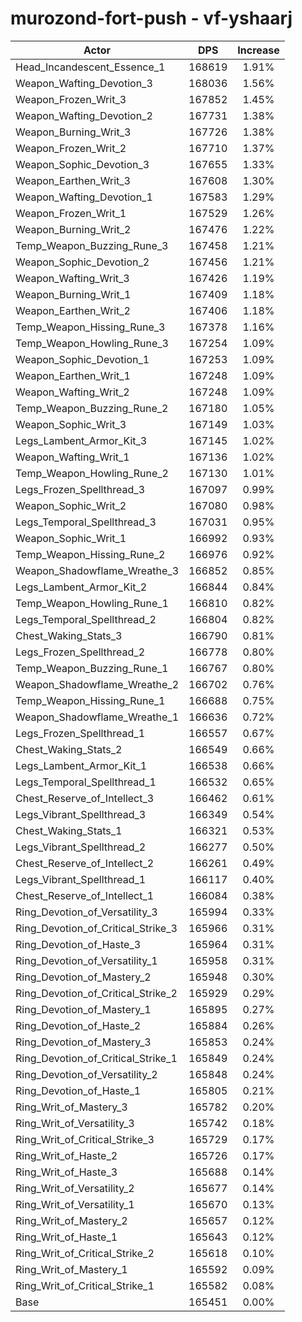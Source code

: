 # murozond-fort-push - vf-yshaarj
| Actor | DPS | Increase |
|---|:---:|:---:|
|Head_Incandescent_Essence_1|168619|1.91%|
|Weapon_Wafting_Devotion_3|168036|1.56%|
|Weapon_Frozen_Writ_3|167852|1.45%|
|Weapon_Wafting_Devotion_2|167731|1.38%|
|Weapon_Burning_Writ_3|167726|1.38%|
|Weapon_Frozen_Writ_2|167710|1.37%|
|Weapon_Sophic_Devotion_3|167655|1.33%|
|Weapon_Earthen_Writ_3|167608|1.30%|
|Weapon_Wafting_Devotion_1|167583|1.29%|
|Weapon_Frozen_Writ_1|167529|1.26%|
|Weapon_Burning_Writ_2|167476|1.22%|
|Temp_Weapon_Buzzing_Rune_3|167458|1.21%|
|Weapon_Sophic_Devotion_2|167456|1.21%|
|Weapon_Wafting_Writ_3|167426|1.19%|
|Weapon_Burning_Writ_1|167409|1.18%|
|Weapon_Earthen_Writ_2|167406|1.18%|
|Temp_Weapon_Hissing_Rune_3|167378|1.16%|
|Temp_Weapon_Howling_Rune_3|167254|1.09%|
|Weapon_Sophic_Devotion_1|167253|1.09%|
|Weapon_Earthen_Writ_1|167248|1.09%|
|Weapon_Wafting_Writ_2|167248|1.09%|
|Temp_Weapon_Buzzing_Rune_2|167180|1.05%|
|Weapon_Sophic_Writ_3|167149|1.03%|
|Legs_Lambent_Armor_Kit_3|167145|1.02%|
|Weapon_Wafting_Writ_1|167136|1.02%|
|Temp_Weapon_Howling_Rune_2|167130|1.01%|
|Legs_Frozen_Spellthread_3|167097|0.99%|
|Weapon_Sophic_Writ_2|167080|0.98%|
|Legs_Temporal_Spellthread_3|167031|0.95%|
|Weapon_Sophic_Writ_1|166992|0.93%|
|Temp_Weapon_Hissing_Rune_2|166976|0.92%|
|Weapon_Shadowflame_Wreathe_3|166852|0.85%|
|Legs_Lambent_Armor_Kit_2|166844|0.84%|
|Temp_Weapon_Howling_Rune_1|166810|0.82%|
|Legs_Temporal_Spellthread_2|166804|0.82%|
|Chest_Waking_Stats_3|166790|0.81%|
|Legs_Frozen_Spellthread_2|166778|0.80%|
|Temp_Weapon_Buzzing_Rune_1|166767|0.80%|
|Weapon_Shadowflame_Wreathe_2|166702|0.76%|
|Temp_Weapon_Hissing_Rune_1|166688|0.75%|
|Weapon_Shadowflame_Wreathe_1|166636|0.72%|
|Legs_Frozen_Spellthread_1|166557|0.67%|
|Chest_Waking_Stats_2|166549|0.66%|
|Legs_Lambent_Armor_Kit_1|166538|0.66%|
|Legs_Temporal_Spellthread_1|166532|0.65%|
|Chest_Reserve_of_Intellect_3|166462|0.61%|
|Legs_Vibrant_Spellthread_3|166349|0.54%|
|Chest_Waking_Stats_1|166321|0.53%|
|Legs_Vibrant_Spellthread_2|166277|0.50%|
|Chest_Reserve_of_Intellect_2|166261|0.49%|
|Legs_Vibrant_Spellthread_1|166117|0.40%|
|Chest_Reserve_of_Intellect_1|166084|0.38%|
|Ring_Devotion_of_Versatility_3|165994|0.33%|
|Ring_Devotion_of_Critical_Strike_3|165966|0.31%|
|Ring_Devotion_of_Haste_3|165964|0.31%|
|Ring_Devotion_of_Versatility_1|165958|0.31%|
|Ring_Devotion_of_Mastery_2|165948|0.30%|
|Ring_Devotion_of_Critical_Strike_2|165929|0.29%|
|Ring_Devotion_of_Mastery_1|165895|0.27%|
|Ring_Devotion_of_Haste_2|165884|0.26%|
|Ring_Devotion_of_Mastery_3|165853|0.24%|
|Ring_Devotion_of_Critical_Strike_1|165849|0.24%|
|Ring_Devotion_of_Versatility_2|165848|0.24%|
|Ring_Devotion_of_Haste_1|165805|0.21%|
|Ring_Writ_of_Mastery_3|165782|0.20%|
|Ring_Writ_of_Versatility_3|165742|0.18%|
|Ring_Writ_of_Critical_Strike_3|165729|0.17%|
|Ring_Writ_of_Haste_2|165726|0.17%|
|Ring_Writ_of_Haste_3|165688|0.14%|
|Ring_Writ_of_Versatility_2|165677|0.14%|
|Ring_Writ_of_Versatility_1|165670|0.13%|
|Ring_Writ_of_Mastery_2|165657|0.12%|
|Ring_Writ_of_Haste_1|165643|0.12%|
|Ring_Writ_of_Critical_Strike_2|165618|0.10%|
|Ring_Writ_of_Mastery_1|165592|0.09%|
|Ring_Writ_of_Critical_Strike_1|165582|0.08%|
|Base|165451|0.00%|
